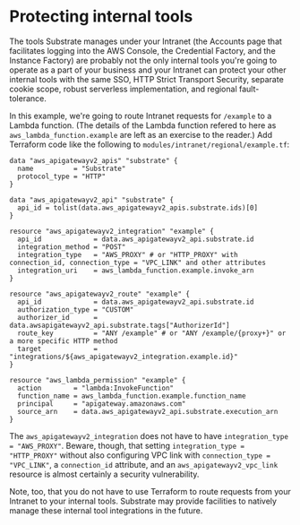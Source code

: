 # Protecting internal tools

The tools Substrate manages under your Intranet (the Accounts page that facilitates logging into the AWS Console, the Credential Factory, and the Instance Factory) are probably not the only internal tools you're going to operate as a part of your business and your Intranet can protect your other internal tools with the same SSO, HTTP Strict Transport Security, separate cookie scope, robust serverless implementation, and regional fault-tolerance.

In this example, we're going to route Intranet requests for `/example` to a Lambda function. (The details of the Lambda function refered to here as `aws_lambda_function.example` are left as an exercise to the reader.) Add Terraform code like the following to `modules/intranet/regional/example.tf`:

    data "aws_apigatewayv2_apis" "substrate" {
      name          = "Substrate"
      protocol_type = "HTTP"
    }

    data "aws_apigatewayv2_api" "substrate" {
      api_id = tolist(data.aws_apigatewayv2_apis.substrate.ids)[0]
    }

    resource "aws_apigatewayv2_integration" "example" {
      api_id             = data.aws_apigatewayv2_api.substrate.id
      integration_method = "POST"
      integration_type   = "AWS_PROXY" # or "HTTP_PROXY" with connection_id, connection_type = "VPC_LINK" and other attributes
      integration_uri    = aws_lambda_function.example.invoke_arn
    }

    resource "aws_apigatewayv2_route" "example" {
      api_id             = data.aws_apigatewayv2_api.substrate.id
      authorization_type = "CUSTOM"
      authorizer_id      = data.awsapigatewayv2_api.substrate.tags["AuthorizerId"]
      route_key          = "ANY /example" # or "ANY /example/{proxy+}" or a more specific HTTP method
      target             = "integrations/${aws_apigatewayv2_integration.example.id}"
    }

    resource "aws_lambda_permission" "example" {
      action        = "lambda:InvokeFunction"
      function_name = aws_lambda_function.example.function_name
      principal     = "apigateway.amazonaws.com"
      source_arn    = data.aws_apigatewayv2_api.substrate.execution_arn
    }

The `aws_apigatewayv2_integration` does not have to have `integration_type = "AWS_PROXY"`. Beware, though, that setting `integration_type = "HTTP_PROXY"` without also configuring VPC link with `connection_type = "VPC_LINK"`, a `connection_id` attribute, and an `aws_apigatewayv2_vpc_link` resource is almost certainly a security vulnerability.

Note, too, that you do not have to use Terraform to route requests from your Intranet to your internal tools. Substrate may provide facilities to natively manage these internal tool integrations in the future.
